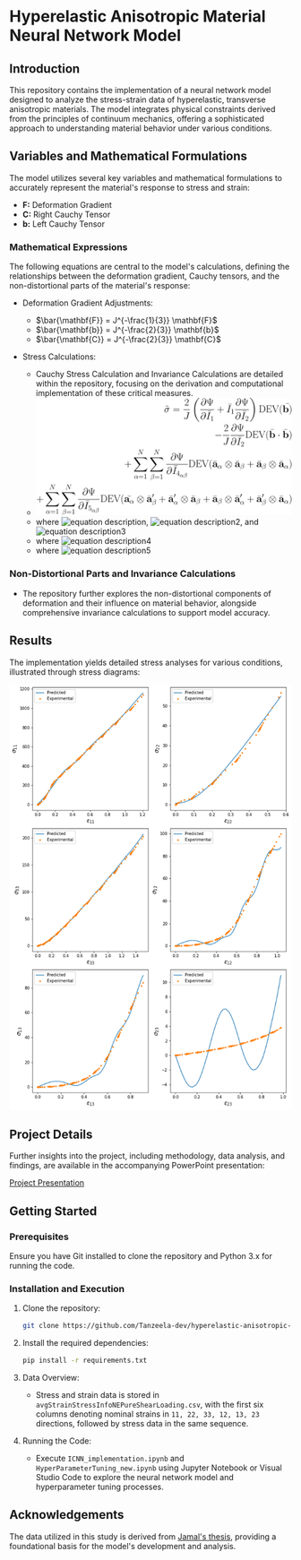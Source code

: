 # Hyperelastic Anisotropic Material Neural Network Model

## Introduction
This repository contains the implementation of a neural network model designed to analyze the stress-strain data of hyperelastic, transverse anisotropic materials. The model integrates physical constraints derived from the principles of continuum mechanics, offering a sophisticated approach to understanding material behavior under various conditions.

## Variables and Mathematical Formulations
The model utilizes several key variables and mathematical formulations to accurately represent the material's response to stress and strain:

- **F:** Deformation Gradient
- **C:** Right Cauchy Tensor
- **b:** Left Cauchy Tensor

### Mathematical Expressions
The following equations are central to the model's calculations, defining the relationships between the deformation gradient, Cauchy tensors, and the non-distortional parts of the material's response:

- Deformation Gradient Adjustments:
  - $\bar{\mathbf{F}} = J^{-\frac{1}{3}} \mathbf{F}$
  - $\bar{\mathbf{b}} = J^{-\frac{2}{3}} \mathbf{b}$
  - $\bar{\mathbf{C}} = J^{-\frac{2}{3}} \mathbf{C}$

- Stress Calculations:
  - Cauchy Stress Calculation and Invariance Calculations are detailed within the repository, focusing on the derivation and computational implementation of these critical measures.
  - ![equation](./ppt/eqs/stress_equation.svg)
  - where <img src="https://latex.codecogs.com/svg.latex?\Large&space;\bar{\mathbf{a}}_{\alpha}=\mathbf{\bar{F}}\cdot\mathbf{A}_{\alpha}" alt="equation description" />, <img src="https://latex.codecogs.com/svg.latex?\Large&space;\bar{\mathbf{a}}_{\beta}'=\bar{\mathbf{a}}_{\beta}\cdot\mathbf{\bar{b}}" alt="equation description2" />, and <img src="https://latex.codecogs.com/svg.latex?\Large&space;\bar{\mathbf{a}}_{\alpha}'=\mathbf{\bar{b}}\cdot\bar{\mathbf{a}}_{\alpha}" alt="equation description3" />
  - where <img src="https://latex.codecogs.com/svg.latex?\Large&space;\mathbf{\bar{a}}_{\alpha}=\mathbf{\bar{a}}_{\beta}" alt="equation description4" />
  - where <img src="https://latex.codecogs.com/svg.latex?\Large&space;\mathbf{\sigma}=\tilde{\mathbf{\sigma}}-p\mathbf{I}" alt="equation description5" />

### Non-Distortional Parts and Invariance Calculations
- The repository further explores the non-distortional components of deformation and their influence on material behavior, alongside comprehensive invariance calculations to support model accuracy.

## Results
The implementation yields detailed stress analyses for various conditions, illustrated through stress diagrams:

![Stress Diagrams](ppt/model1_stresses.png)

## Project Details
Further insights into the project, including methodology, data analysis, and findings, are available in the accompanying PowerPoint presentation:

[Project Presentation](ppt/presentation_submition.pptx)

## Getting Started

### Prerequisites
Ensure you have Git installed to clone the repository and Python 3.x for running the code.

### Installation and Execution
1. Clone the repository:
   ```bash
   git clone https://github.com/Tanzeela-dev/hyperelastic-anisotropic-nn
   ```

2. Install the required dependencies:
   ```bash
   pip install -r requirements.txt
   ```

3. Data Overview:
   - Stress and strain data is stored in `avgStrainStressInfoNEPureShearLoading.csv`, with the first six columns denoting nominal strains in `11, 22, 33, 12, 13, 23` directions, followed by stress data in the same sequence.

4. Running the Code:
   - Execute `ICNN_implementation.ipynb` and `HyperParameterTuning_new.ipynb` using Jupyter Notebook or Visual Studio Code to explore the neural network model and hyperparameter tuning processes.

## Acknowledgements
The data utilized in this study is derived from [Jamal's thesis](https://jamal-dev.github.io/about/), providing a foundational basis for the model's development and analysis.
